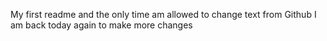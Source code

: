 My first readme
and the only time am allowed to change text from Github
I am back today again to make more changes
